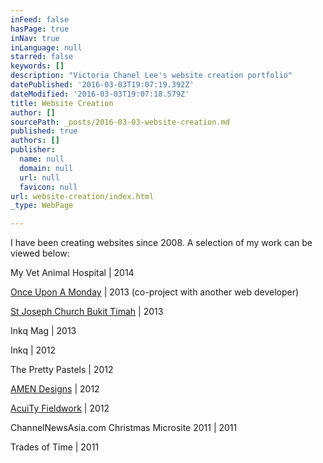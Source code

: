 ```yaml
---
inFeed: false
hasPage: true
inNav: true
inLanguage: null
starred: false
keywords: []
description: "Victoria Chanel Lee's website creation portfolio"
datePublished: '2016-03-03T19:07:19.392Z'
dateModified: '2016-03-03T19:07:18.579Z'
title: Website Creation
author: []
sourcePath: _posts/2016-03-03-website-creation.md
published: true
authors: []
publisher:
  name: null
  domain: null
  url: null
  favicon: null
url: website-creation/index.html
_type: WebPage

---
```

I have been creating websites since 2008\. A selection of my work can be viewed below:

My Vet Animal Hospital | 2014

[Once Upon A Monday][0] | 2013 (co-project with another web developer)

[St Joseph Church Bukit Timah][1] | 2013

Inkq Mag | 2013

Inkq | 2012

The Pretty Pastels | 2012

[AMEN Designs][2] | 2012

[AcuiTy Fieldwork][3] | 2012

ChannelNewsAsia.com Christmas Microsite 2011 | 2011

Trades of Time | 2011

[0]: http://www.onceuponamonday.org/
[1]: http://stjoseph-bt.org.sg/
[2]: http://www.amendesigns.com/
[3]: http://acuity-fieldwork.com/